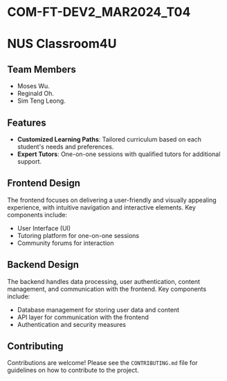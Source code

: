 # COM-FT-DEV2_MAR2024_T04
# NUS Classroom4U

## Team Members

- Moses Wu.
- Reginald Oh.
- Sim Teng Leong.

## Features
- **Customized Learning Paths**: Tailored curriculum based on each student's needs and preferences.
- **Expert Tutors**: One-on-one sessions with qualified tutors for additional support.

## Frontend Design

The frontend focuses on delivering a user-friendly and visually appealing experience, with intuitive navigation and interactive elements. Key components include:

- User Interface (UI)
- Tutoring platform for one-on-one sessions
- Community forums for interaction

## Backend Design

The backend handles data processing, user authentication, content management, and communication with the frontend. Key components include:

- Database management for storing user data and content
- API layer for communication with the frontend
- Authentication and security measures

## Contributing

Contributions are welcome! Please see the `CONTRIBUTING.md` file for guidelines on how to contribute to the project.
